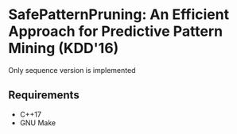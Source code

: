 # SafePatternPruning: An Efficient Approach for Predictive Pattern Mining (KDD'16)

Only sequence version is implemented

## Requirements
- C++17 
- GNU Make

